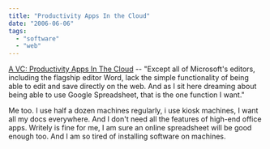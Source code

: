 ```yaml
---
title: "Productivity Apps In the Cloud"
date: "2006-06-06"
tags: 
  - "software"
  - "web"
---
```


[A VC: Productivity Apps In The Cloud](http://avc.blogs.com/a_vc/2006/06/productivity_ap.html "A VC: Productivity Apps In The Cloud") -- "Except all of Microsoft's editors, including the flagship editor Word, lack the simple functionality of being able to edit and save directly on the web. And as I sit here dreaming about being able to use Google Spreadsheet, that is the one function I want."

Me too. I use half a dozen machines regularly, i use kiosk machines, I want all my docs everywhere. And I don't need all the features of high-end office apps. Writely is fine for me, I am sure an online spreadsheet will be good enough too. And I am so tired of installing software on machines.
